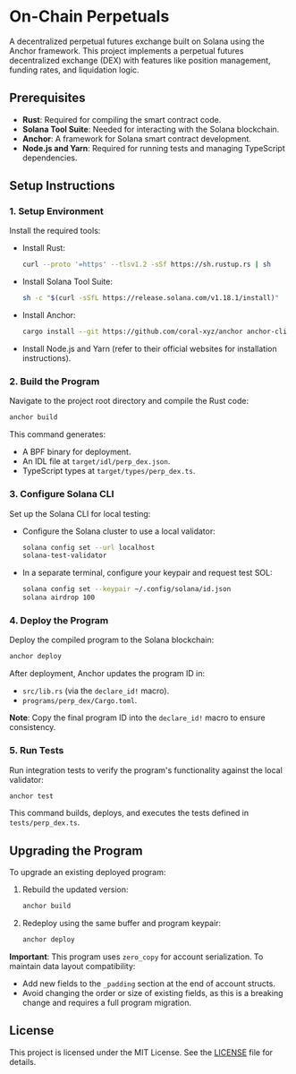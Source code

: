 # On-Chain Perpetuals

A decentralized perpetual futures exchange built on Solana using the Anchor framework. This project implements a perpetual futures decentralized exchange (DEX) with features like position management, funding rates, and liquidation logic.

## Prerequisites

- **Rust**: Required for compiling the smart contract code.
- **Solana Tool Suite**: Needed for interacting with the Solana blockchain.
- **Anchor**: A framework for Solana smart contract development.
- **Node.js and Yarn**: Required for running tests and managing TypeScript dependencies.

## Setup Instructions

### 1. Setup Environment

Install the required tools:

- Install Rust:
  ```sh
  curl --proto '=https' --tlsv1.2 -sSf https://sh.rustup.rs | sh
  ```
- Install Solana Tool Suite:
  ```sh
  sh -c "$(curl -sSfL https://release.solana.com/v1.18.1/install)"
  ```
- Install Anchor:
  ```sh
  cargo install --git https://github.com/coral-xyz/anchor anchor-cli --locked --force
  ```
- Install Node.js and Yarn (refer to their official websites for installation instructions).

### 2. Build the Program

Navigate to the project root directory and compile the Rust code:

```sh
anchor build
```

This command generates:
- A BPF binary for deployment.
- An IDL file at `target/idl/perp_dex.json`.
- TypeScript types at `target/types/perp_dex.ts`.

### 3. Configure Solana CLI

Set up the Solana CLI for local testing:

- Configure the Solana cluster to use a local validator:
  ```sh
  solana config set --url localhost
  solana-test-validator
  ```

- In a separate terminal, configure your keypair and request test SOL:
  ```sh
  solana config set --keypair ~/.config/solana/id.json
  solana airdrop 100
  ```

### 4. Deploy the Program

Deploy the compiled program to the Solana blockchain:

```sh
anchor deploy
```

After deployment, Anchor updates the program ID in:
- `src/lib.rs` (via the `declare_id!` macro).
- `programs/perp_dex/Cargo.toml`.

**Note**: Copy the final program ID into the `declare_id!` macro to ensure consistency.

### 5. Run Tests

Run integration tests to verify the program's functionality against the local validator:

```sh
anchor test
```

This command builds, deploys, and executes the tests defined in `tests/perp_dex.ts`.

## Upgrading the Program

To upgrade an existing deployed program:
1. Rebuild the updated version:
   ```sh
   anchor build
   ```
2. Redeploy using the same buffer and program keypair:
   ```sh
   anchor deploy
   ```

**Important**: This program uses `zero_copy` for account serialization. To maintain data layout compatibility:
- Add new fields to the `_padding` section at the end of account structs.
- Avoid changing the order or size of existing fields, as this is a breaking change and requires a full program migration.

## License

This project is licensed under the MIT License. See the [LICENSE](LICENSE) file for details.

